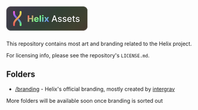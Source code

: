 # <img alt="Helix Assets Banner" src="https://raw.githubusercontent.com/HelixLauncher/Art/main/branding/banner-art/banner-art_64h.png"></img>

This repository contains most art and branding related to the Helix project.

For licensing info, please see the repository's `LICENSE.md`.

## Folders

* [/branding](/branding) - Helix's official branding, mostly created by [intergrav](https://github.com/intergrav)

More folders will be available soon once branding is sorted out
